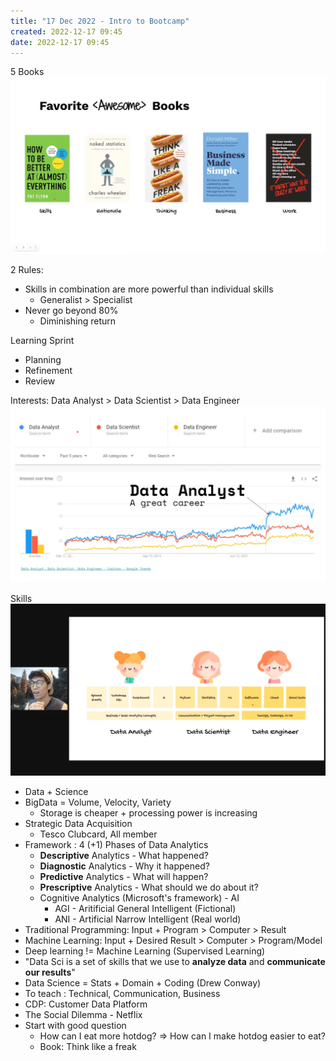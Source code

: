 ```yaml
---
title: "17 Dec 2022 - Intro to Bootcamp"
created: 2022-12-17 09:45
date: 2022-12-17 09:45
---
```


5 Books
![](Data%20Sci%20Bootcamp/attachments/Pasted%20image%2020221217094633.png)

2 Rules:
- Skills in combination are more powerful than individual skills
  - Generalist > Specialist
- Never go beyond 80%
  - Diminishing return

Learning Sprint
- Planning
- Refinement
- Review

Interests: Data Analyst > Data Scientist > Data Engineer
![](Data%20Sci%20Bootcamp/attachments/Pasted%20image%2020221217100001.png)

Skills
![](Data%20Sci%20Bootcamp/attachments/Pasted%20image%2020221217100441.png)

- Data + Science
- BigData = Volume, Velocity, Variety
  - Storage is cheaper + processing power is increasing
- Strategic Data Acquisition
  - Tesco Clubcard, All member
- Framework : 4 (+1) Phases of Data Analytics
  - **Descriptive** Analytics - What happened?
  - **Diagnostic** Analytics - Why it happened?
  - **Predictive** Analytics - What will happen?
  - **Prescriptive** Analytics - What should we do about it?
  - Cognitive Analytics (Microsoft's framework) - AI
    - AGI - Aritificial General Intelligent (Fictional)
    - ANI - Artificial Narrow Intelligent (Real world)
- Traditional Programming: Input + Program > Computer > Result
- Machine Learning: Input + Desired Result > Computer > Program/Model
- Deep learning != Machine Learning (Supervised Learning)
- "Data Sci is a set of skills that we use to **analyze data** and **communicate our results**"
- Data Science = Stats + Domain + Coding (Drew Conway)
- To teach : Technical, Communication, Business
- CDP: Customer Data Platform
- The Social Dilemma - Netflix
- Start with good question
  - How can I eat more hotdog? => How can I make hotdog easier to eat?
  - Book: Think like a freak